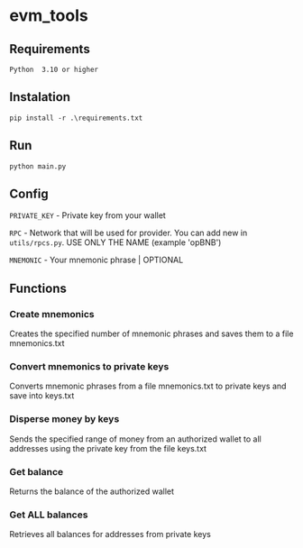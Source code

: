 # evm_tools
## Requirements
`Python  3.10 or higher`

## Instalation
```pip install -r .\requirements.txt```

## Run
```python main.py```

## Config

`PRIVATE_KEY` - Private key from your wallet

`RPC`  - Network that will be used for provider. You can add new in `utils/rpcs.py`.
USE ONLY THE NAME (example 'opBNB')

`MNEMONIC` - Your mnemonic phrase | OPTIONAL

## Functions
### Create mnemonics
Creates the specified number of mnemonic phrases and saves them to a file mnemonics.txt
### Convert mnemonics to private keys
Converts mnemonic phrases from a file mnemonics.txt to private keys and save into keys.txt
### Disperse money by keys
Sends the specified range of money from an authorized wallet to all addresses using the private key from the file keys.txt
### Get balance
Returns the balance of the authorized wallet
### Get ALL balances
Retrieves all balances for addresses from private keys

